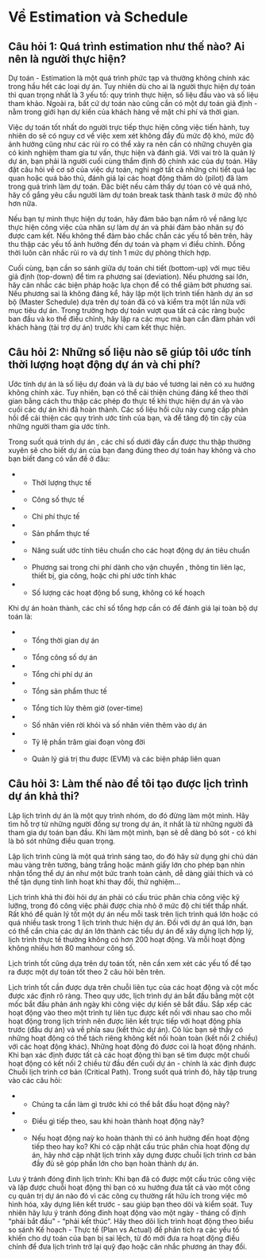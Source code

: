 # Về Estimation và Schedule 
## Câu hỏi 1: Quá trình estimation như thế nào? Ai nên là người thực hiện?
Dự toán - Estimation là một quá trình phức tạp và thường không chính xác trong  hầu hết các loại dự án. Tuy nhiên dù cho ai là người thực hiện dự toán thì quan trọng nhất là 3 yếu tố: quy trình thực hiện, số liệu đầu vào và số liệu tham khảo. Ngoài ra, bất cứ dự toán nào cũng cần có một dự toán giả định - nằm trong giới hạn dự kiến của khách hàng về mặt chi phí và thời gian. 

Việc dự toán tốt nhất do người trực tiếp thực hiện công việc tiến hành, tuy nhiên do sẽ có nguy cơ về việc xem xét không đầy đủ mức độ khó, mức độ ảnh hưởng cũng như các rủi ro có thể xảy ra nên cần có những chuyên gia có kinh nghiệm tham gia tư vấn, thực hiện và đánh giá. Với vai trò là quản lý dự án, bạn  phải là người cuối cùng thẩm định độ chính xác của dự toán. Hãy đặt câu hỏi về cơ sở của việc dự toán, nghi ngờ tất cả những chi tiết quá lạc quan hoặc quá bảo thủ, đánh giá lại các hoạt động thăm dò (pilot) đã làm trong quá trình làm dự toán. Đăc biệt nếu cảm thấy dự tóan có vẻ quá nhỏ, hãy cố gắng yêu cầu người làm dự toán break task thành task ở mức độ nhỏ hơn nữa. 

Nếu bạn tự mình thực hiện dự toán, hãy đảm bảo bạn nắm rõ về năng lực thực hiện công việc của nhân sự làm dự án và phải đảm bảo nhân sự đó được cam kết. Nếu không thể đảm bảo chắc chắn các yếu tố bên trên, hãy thu thập các yếu tố ảnh hưởng đến dự toán và phạm vi điều chỉnh. Đồng thời luôn cân nhắc rủi ro và dự tính 1 mức dự phòng thích hợp. 

Cuối cùng, bạn cần so sánh giữa dự toán chi tiết (bottom-up) với mục tiêu giả định (top-down) để tìm ra phương sai (deviation). Nếu phương sai lớn, hãy cân nhắc các biện pháp hoặc lựa chọn để có thể giảm bớt phương sai. Nếu phương sai là không đáng kể, hãy lập một lịch trình tiến hành dự án sơ bộ (Master Schedule) dựa trên dự toán đã có và kiểm tra một lần nữa với mục tiêu dự án. Trong trường hợp dự toán vượt qua tất cả các ràng buộc ban đầu và ko thể điều chỉnh, hãy lập ra các mục mà bạn cần đàm phán với khách hàng (tài trợ dự án) trước khi cam kết thực hiện. 

## Câu hỏi 2: Những số liệu nào sẽ giúp tôi ước tính thời lượng hoạt động dự án và chi phí? 
Ước tính dự án là số liệu dự đoán và là dự báo về tương lai nên có xu hướng không chính xác. Tuy nhiên, bạn có thể cải thiện chúng đáng kể theo thời gian bằng cách thu thập các phép đo thực tế khi thực hiện dự án và vào cuối các dự án khi đã hoàn thành. Các số liệu hồi cứu này cung cấp phản hồi để cải thiện các quy trình ước tính của bạn, và để tăng độ tin cậy của những người tham gia ước tính. 

Trong suốt quá trình dự án , các chỉ số dưới đây cần được thu thập thường xuyên sẽ cho biết dự án của bạn đang đúng theo dự toán hay không và cho bạn biết đang có vấn đề ở đâu: 
* - Thời lượng thực tế
* - Công số thực tế
* - Chi phí thực tế
* - Sản phẩm thực tế 
* - Năng suất ước tính tiêu chuẩn cho các hoạt động dự án tiêu chuẩn
* - Phương sai trong chi phí dành cho vận chuyển , thông tin liên lạc, thiết bị, gia công, hoặc chi phí ước tính khác
* - Số lượng các hoạt động bổ sung, không có kế hoạch

Khi dự án hoàn thành, các chỉ số tổng hợp cần có để đánh giá lại toàn bộ dự toán là: 
* - Tổng thời gian dự án
* - Tổng công số dự án
* - Tổng chi phí dự án
* - Tổng sản phẩm thưc tế 
* - Tổng tích lũy thêm giờ (over-time) 
* - Số nhân viên rời khỏi và số nhân viên thêm vào dự án
* - Tỷ lệ phần trăm giai đoạn vòng đời
* - Quản lý giá trị thu được (EVM) và các biện pháp liên quan

## Câu hỏi 3: Làm thế nào để tôi tạo được lịch trình dự án khả thi? 
Lập lịch trình dự án là một quy trình nhóm, do đó đừng làm một mình. Hãy tìm hỗ trợ từ những người đồng sự trong dự án, ít nhất là từ những người đã tham gia dự toán ban đầu. Khi làm một mình, bạn sẽ dễ dàng bỏ sót - có khi là bỏ sót những điều quan trọng. 

Lập lịch trình cũng là một quá trình sáng tao, do đó hãy sử dụng ghi chú dán màu vàng trên tường, bảng trắng hoặc mảnh giấy lớn cho phép bạn nhìn nhận tổng thể dự án như một bức tranh toàn cảnh, dễ dàng giải thích và có thể tận dụng tính linh hoạt khi thay đổi, thử nghiệm…

Lịch trình khả thi đòi hỏi dự án phải có cấu trúc phân chia công việc kỹ lưỡng, trong đó công việc phải được chia nhỏ ở mức độ chi tiết thấp nhất. Rất khó để quản lý tốt một dự án nếu mỗi task trên lịch trình quá lớn hoặc có quá nhiều task trong 1 lịch trình thưc hiện dự án. 
Đối với dự án quá lớn, bạn có thể cần chia các dự án lớn thành các tiểu dự án để xây dựng lịch hợp lý, lịch trình thực tế thường không có hơn 200 hoạt động. Và mỗi hoạt động không nhiều hơn 80 manhour công số. 

Lịch trình tốt cũng dựa trên dự toán tốt, nên cần xem xét các yếu tố để tạo ra được một dự toán tốt theo 2 câu hỏi bên trên. 

Lịch trình tốt cần được dựa trên chuỗi liên tục của các hoạt động và cột mốc được xác định rõ ràng. 
Theo quy ước, lịch trình dự án bắt đầu bằng một cột mốc bắt đầu phản ánh ngày khi công việc dự kiến sẽ bắt đầu. 
Sắp xếp các hoạt động vào theo một trình tự liên tục được kết nối với nhau sao cho mỗi hoạt động trong lịch trình nên được liên kết trực tiếp với hoạt động phía trước (đầu dự án) và về phía sau (kết thúc dự án). Có lúc bạn sẽ thấy có những hoạt động có thể tách riêng không kết nối hoàn toàn (kết nối 2 chiều) với các hoạt động khác). Những hoạt động đó đươc coi là hoạt động nhánh. Khi bạn xác định được tất cả các hoạt động thì bạn sẽ tìm được một chuối hoạt động có kết nối 2 chiều từ đầu đến cuối dự án - chính là xác định được Chuỗi lịch trình cơ bản (Critical Path). Trong suốt quá trình đó, hãy tập trung vào các câu hỏi: 
* - Chúng ta cần làm gì trước khi có thể bắt đầu hoạt động này? 
* - Điều gì tiếp theo, sau khi hoàn thành hoạt động này?
* - Nếu hoạt động naỳ ko hoàn thành thì có ảnh hưởng đến hoạt động tiếp theo hay ko? 
Khi có cập nhật cấu trúc phân chia hoạt động dự án, hãy nhớ cập nhật lịch trình xây dựng được chuỗi lịch trình cơ bản đầy đủ sẽ góp phần lớn cho bạn hoàn thành dự án.

Lưu ý tránh đóng đinh lịch trình: 
Khi bạn đã có được một cấu trúc công việc và lập được chuỗi hoạt động thì bạn có xu hướng đưa tất cả vào một công cụ  quản trị dự án nào đó vì các công cụ thường rất hữu ích trong việc mô hình hóa, xây dựng liên kết trước - sau giúp bạn theo dõi và kiểm soát. Tuy nhiên hãy lưu ý tránh đóng đinh hoạt động vào một ngày - tháng cố định “phải bắt đầu” - “phải kết thúc”. Hãy theo dõi lịch trình hoạt động theo biểu so sánh Kế hoạch - Thực tế (Plan vs Actual) để phân tích ra các yếu tố khiến cho dự toán của bạn bị sai lệch, từ đó mới đưa ra hoạt động điều chỉnh để đưa lịch trình trở lại quỹ đạo hoặc cân nhắc phương án thay đổi.